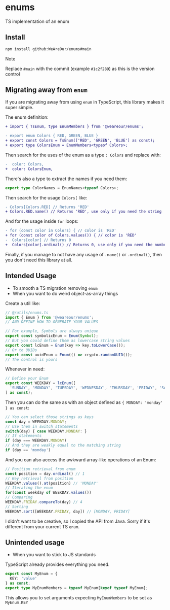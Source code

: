 # enums

TS implementation of an enum

## Install

```bash
npm install github:WeAreOur/enums#main
```

> [!NOTE]
> Replace `#main` with the commit (example `#1c2f289`) as this is the version control

## Migrating away from `enum`

If you are migrating away from using `enum` in TypeScript, this library makes it super simple.

The enum definition:

```diff
+ import { TsEnum, type EnumMembers } from '@weareour/enums';

- export enum Colors { RED, GREEN, BLUE }
+ export const Colors = TsEnum(['RED', 'GREEN', 'BLUE'] as const);
+ export type ColorsEnum = EnumMembers<typeof Colors>;
```

Then search for the uses of the enum as a type `: Colors` and replace with:
```diff
-  color: Colors,
+  color: ColorsEnum,
```
There's also a type to extract the names if you need them:
```ts
export type ColorNames = EnumNames<typeof Colors>;
```

Then search for the usage `Colors[` like:
```diff
- Colors[Colors.RED] // Returns 'RED'
+ Colors.RED.name() // Returns 'RED', use only if you need the string
```
And for the usage inside `for` loops:
```diff
- for (const color in Colors) { // color is 'RED'
+ for (const color of Colors.values()) { // color is 'RED'
-  Colors[color] // Returns 0
+  Colors[color].ordinal() // Returns 0, use only if you need the number
```

Finally, if you manage to not have any usage of `.name()` or `.ordinal()`, then you don't need this library at all.

## Intended Usage

- To smooth a TS migration removing `enum`
- When you want to do weird object-as-array things

Create a util like:
```ts
// @/utils/enums.ts
import { Enum } from '@weareour/enums';
// AND DEFINE HOW TO GENERATE YOUR VALUES

// For example, Symbols are always unique
export const symbolicEnum = Enum(Symbol);
// But you could define them as lowercase string values
export const lcEnum = Enum(key => key.toLowerCase());
// Or to UUIDs
export const uuidEnum = Enum(() => crypto.randomUUID());
// The control is yours
```

Whenever in need:
```ts
// Define your Enum
export const WEEKDAY = lcEnum([
  'SUNDAY', 'MONDAY', 'TUESDAY', 'WEDNESDAY', 'THURSDAY', 'FRIDAY', 'SATURDAY'
] as const);
```
Then you can do the same as with an object defined as `{ MONDAY: 'monday' } as const`:
```ts
// You can select those strings as keys
const day = WEEKDAY.MONDAY;
// Use them in switch statements
switch(day) { case WEEKDAY.MONDAY: }
// If statements
if (day === WEEKDAY.MONDAY)
// And they are weakly equal to the matching string
if (day == 'monday')
```
And you can also access the awkward array-like operations of an Enum:
```ts
// Position retrieval from enum
const position = day.ordinal() // 1
// Key retrieval from position
WEEKDAY.values().at(position) // 'MONDAY'
// Iterating the enum
for(const weekday of WEEKDAY.values())
// Comparing
WEEKDAY.FRIDAY.compareTo(day) // 4
// Sorting
WEEKDAY.sort([WEEKDAY.FRIDAY, day]) // [MONDAY, FRIDAY]
```
I didn't want to be creative, so I copied the API from Java. Sorry if it's different from your current TS `enum`.

## Unintended usage

- When you want to stick to JS standards

TypeScript already provides everything you need.

```typescript
export const MyEnum = {
  KEY: 'value'
} as const;
export type MyEnumMembers = typeof MyEnum[keyof typeof MyEnum];
```

This allows you to set arguments expecting `MyEnumMembers` to be set as `MyEnum.KEY`
